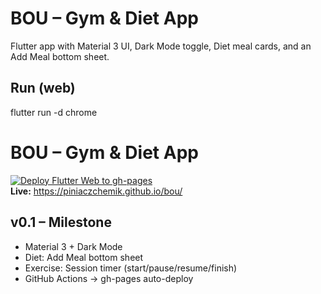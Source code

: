 ﻿# BOU – Gym & Diet App

Flutter app with Material 3 UI, Dark Mode toggle, Diet meal cards, and an Add Meal bottom sheet.

## Run (web)
flutter run -d chrome

# BOU – Gym & Diet App

[![Deploy Flutter Web to gh-pages](https://github.com/piniaczchemik/bou/actions/workflows/deploy.yml/badge.svg)](https://github.com/piniaczchemik/bou/actions/workflows/deploy.yml)  
**Live:** https://piniaczchemik.github.io/bou/

## v0.1 – Milestone
- Material 3 + Dark Mode
- Diet: Add Meal bottom sheet
- Exercise: Session timer (start/pause/resume/finish)
- GitHub Actions → gh-pages auto-deploy


